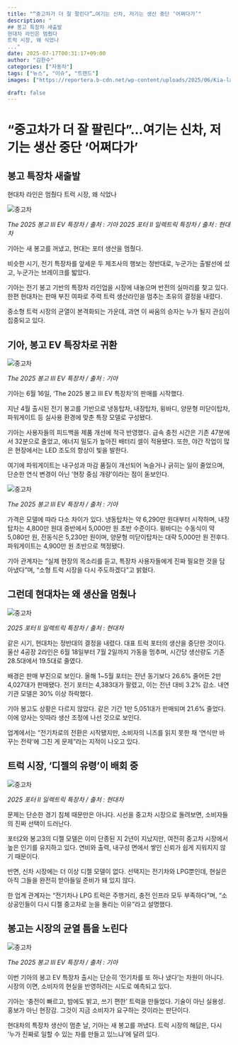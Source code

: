 ```yaml
---
title: "“중고차가 더 잘 팔린다”…여기는 신차, 저기는 생산 중단 ‘어쩌다가’"
description: "
## 봉고 특장차 새출발
현대차 라인은 멈췄다
트럭 시장, 왜 식었나
..."
date: 2025-07-17T00:31:17+09:00
author: "김한수"
categories: ["자동차"]
tags: ["뉴스", "이슈", "트렌드"]
images: ["https://reportera.b-cdn.net/wp-content/uploads/2025/06/Kia-launches-electric-truck-Bongo-EV-1024x576.jpg"]

draft: false
---
```


# “중고차가 더 잘 팔린다”…여기는 신차, 저기는 생산 중단 ‘어쩌다가’


## 봉고 특장차 새출발
현대차 라인은 멈췄다
트럭 시장, 왜 식었나


![중고차](https://reportera.b-cdn.net/wp-content/uploads/2025/06/Kia-launches-electric-truck-Bongo-EV-1024x576.jpg)

*The 2025 봉고 III EV 특장차 / 출처 : 기아                                             2025 포터 II 일렉트릭 특장차 / 출처 : 현대차*

기아는 새 봉고를 꺼냈고, 현대는 포터 생산을 멈췄다.

비슷한 시기, 전기 특장차를 앞세운 두 제조사의 행보는 정반대로, 누군가는 출발선에 섰고, 누군가는 브레이크를 밟았다.

기아는 전기 봉고 기반의 특장차 라인업을 시장에 내놓으며 반전의 실마리를 찾고 있다. 한편 현대차는 판매 부진 여파로 주력 트럭 생산라인을 멈추는 초유의 결정을 내렸다.

중소형 트럭 시장의 균열이 본격화되는 가운데, 과연 이 싸움의 승자는 누가 될지 관심이 집중되고 있다.


## 기아, 봉고 EV 특장차로 귀환


![중고차](https://reportera.b-cdn.net/wp-content/uploads/2025/06/Kia-launches-electric-truck-Bongo-EV-1-1024x576.jpg)

*The 2025 봉고 III EV 특장차 / 출처 : 기아*

기아는 6월 16일, ‘The 2025 봉고 III EV 특장차’의 판매를 시작했다.

지난 4월 출시된 전기 봉고를 기반으로 냉동탑차, 내장탑차, 윙바디, 양문형 미닫이탑차, 파워게이트 등 실사용 환경에 맞춘 특장 모델로 구성됐다.

기아는 사용자들의 피드백을 제품 개선에 적극 반영했다. 급속 충전 시간은 기존 47분에서 32분으로 줄었고, 에너지 밀도가 높아진 배터리 셀이 적용됐다. 또한, 야간 작업이 많은 현장에서는 LED 조도의 향상이 빛을 발한다.

여기에 파워게이트는 내구성과 마감 품질이 개선되어 녹슬거나 긁히는 일이 줄었으며, 단순한 연식 변경이 아닌 ‘현장 중심 개량’이라는 점이 돋보인다.

![중고차](https://reportera.b-cdn.net/wp-content/uploads/2025/06/Kia-launches-electric-truck-Bongo-EV-2-1024x576.jpg)

*The 2025 봉고 III EV 특장차 / 출처 : 기아*

가격은 모델에 따라 다소 차이가 있다. 냉동탑차는 약 6,290만 원대부터 시작하며, 내장탑차는 4,800만 원대 중반에서 5,000만 원 초반 수준이다. 윙바디는 수동식이 약 5,080만 원, 전동식은 5,230만 원이며, 양문형 미닫이탑차는 대략 5,000만 원 전후다. 파워게이트는 4,900만 원 초반으로 책정됐다.

기아 관계자는 “실제 현장의 목소리를 듣고, 특장차 사용자들에게 진짜 필요한 것을 담아냈다”며, “소형 트럭 시장을 다시 주도하겠다”고 밝혔다.


## 그런데 현대차는 왜 생산을 멈췄나


![중고차](https://reportera.b-cdn.net/wp-content/uploads/2025/06/Kia-launches-electric-truck-Bongo-EV-3-1024x576.jpg)

*2025 포터 II 일렉트릭 특장차 / 출처 : 현대차*

같은 시기, 현대차는 정반대의 결정을 내렸다. 대표 트럭 포터의 생산을 중단한 것이다. 울산 4공장 2라인은 6월 18일부터 7월 2일까지 가동을 멈추며, 시간당 생산량도 기존 28.5대에서 19.5대로 줄였다.

배경은 판매 부진으로 보인다. 올해 1~5월 포터는 전년 동기보다 26.6% 줄어든 2만 4,027대가 판매됐다. 전기 포터는 4,383대가 팔렸고, 이는 전년 대비 3.2% 감소. 내연기관 모델은 30% 이상 하락했다.

기아 봉고도 상황은 다르지 않았다. 같은 기간 1만 5,051대가 판매되며 21.6% 줄었다. 이에 양사는 잇따라 생산 조정에 나선 것으로 보인다.

업계에서는 “전기차로의 전환은 시작됐지만, 소비자의 니즈를 읽지 못한 채 ‘연식만 바꾸는 전략’에 그친 게 문제”라는 지적이 나오고 있다.


## 트럭 시장, ‘디젤의 유령’이 배회 중


![중고차](https://reportera.b-cdn.net/wp-content/uploads/2025/06/Kia-launches-electric-truck-Bongo-EV-4-1024x576.jpg)

*2025 포터 II 일렉트릭 특장차 / 출처 : 현대차*

문제는 단순한 경기 침체 때문만은 아니다. 시선을 중고차 시장으로 돌려보면, 소비자들의 진짜 선택이 드러난다.

포터2와 봉고3의 디젤 모델은 이미 단종된 지 2년이 지났지만, 여전히 중고차 시장에서 높은 인기를 유지하고 있다. 연비와 출력, 내구성 면에서 쌓인 신뢰가 쉽게 지워지지 않기 때문이다.

반면, 신차 시장에는 더 이상 디젤 모델이 없다. 선택지는 전기차와 LPG뿐인데, 현실은 아직 그들을 완전히 받아들일 준비가 돼 있지 않다.

한 업계 관계자는 “전기차나 LPG 트럭은 주행거리, 충전 인프라 모두 부족하다”며, “소상공인들이 다시 디젤 중고차로 눈을 돌리는 이유”라고 설명했다.


## 봉고는 시장의 균열 틈을 노린다


![중고차](https://reportera.b-cdn.net/wp-content/uploads/2025/06/Kia-launches-electric-truck-Bongo-EV-5-1024x576.jpg)

*The 2025 봉고 III EV 특장차 / 출처 : 기아*

이번 기아의 봉고 EV 특장차 출시는 단순히 ‘전기차를 또 하나 냈다’는 차원이 아니다. 시장의 이면, 소비자의 현실을 반영하려는 시도로 예측되고 있다.

기아는 ‘충전이 빠르고, 밤에도 밝고, 쓰기 편한’ 트럭을 만들었다. 기술이 아닌 실용성. 홍보가 아닌 현장감. 그것이 지금 소비자가 요구하는 것이라는 판단이다.

현대차의 특장차 생산이 멈춘 날, 기아는 새 봉고를 꺼냈다. 트럭 시장의 해답은, 다시 ‘누가 진짜로 일할 수 있는 차를 만들고 있느냐’에 달려 있다.
